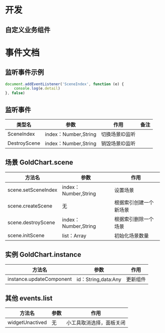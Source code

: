 # 开发
## 自定义业务组件

# 事件文档

## 监听事件示例
```javascript
document.addEventListener('SceneIndex', function (e) {
	console.log(e.detail)
}, false)
```
## 监听事件
|类型名|参数|作用|备注|
| --- | --- | --- | --- |
|SceneIndex|index：Number,String|切换场景ID监听||
|DestroyScene|index：Number,String|销毁场景ID监听||

## 场景 GoldChart.scene 
|方法名|参数|作用|
| --- | --- | --- |
|scene.setSceneIndex|index：Number,String|设置场景|
|scene.createScene|无|根据索引创建一个新场景|
|scene.destroyScene|index：Number,String|根据索引删除一个场景|
|scene.initScene|list：Array|初始化场景数量|

## 实例 GoldChart.instance 
|方法名|参数|作用|
| --- | --- | --- |
|instance.updateComponent|id：String,data:Any|更新组件|

## 其他 events.list 
|方法名|参数|作用|
| --- | --- | --- |
|widgetUnactived|无|小工具取消选择，面板关闭|